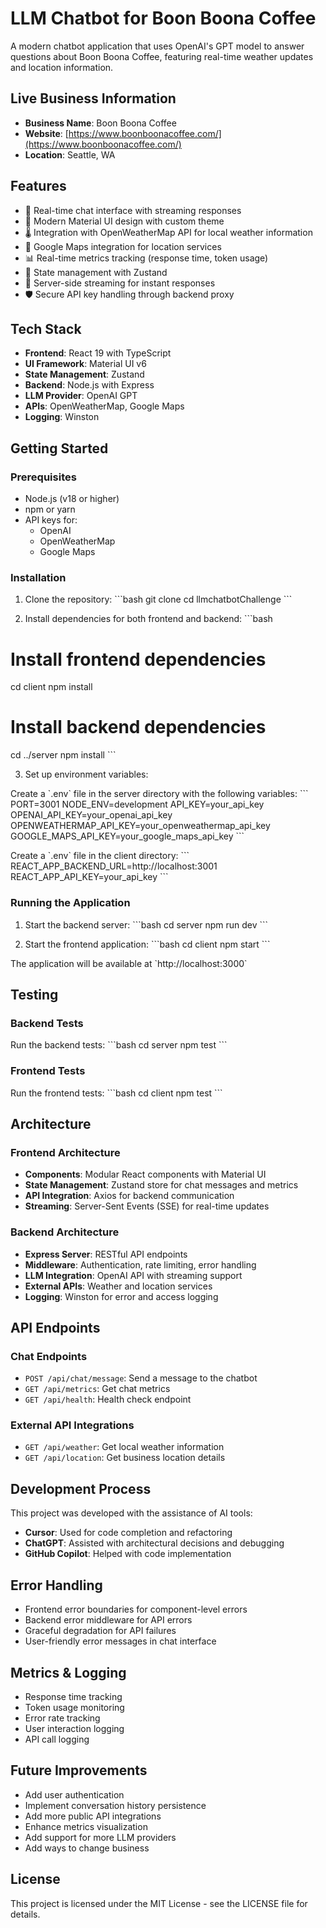 # LLM Chatbot for Boon Boona Coffee

A modern chatbot application that uses OpenAI's GPT model to answer questions about Boon Boona Coffee, featuring real-time weather updates and location information.

## Live Business Information
- **Business Name**: Boon Boona Coffee
- **Website**: [https://www.boonboonacoffee.com/](https://www.boonboonacoffee.com/)
- **Location**: Seattle, WA

## Features
- 💬 Real-time chat interface with streaming responses
- 🎨 Modern Material UI design with custom theme
- 🌡️ Integration with OpenWeatherMap API for local weather information
- 📍 Google Maps integration for location services
- 📊 Real-time metrics tracking (response time, token usage)
- 🔄 State management with Zustand
- 🚀 Server-side streaming for instant responses
- 🛡️ Secure API key handling through backend proxy

## Tech Stack
- **Frontend**: React 19 with TypeScript
- **UI Framework**: Material UI v6
- **State Management**: Zustand
- **Backend**: Node.js with Express
- **LLM Provider**: OpenAI GPT
- **APIs**: OpenWeatherMap, Google Maps
- **Logging**: Winston

## Getting Started

### Prerequisites
- Node.js (v18 or higher)
- npm or yarn
- API keys for:
  - OpenAI
  - OpenWeatherMap
  - Google Maps

### Installation

1. Clone the repository:
\`\`\`bash
git clone <repository-url>
cd llmchatbotChallenge
\`\`\`

2. Install dependencies for both frontend and backend:
\`\`\`bash
# Install frontend dependencies
cd client
npm install

# Install backend dependencies
cd ../server
npm install
\`\`\`

3. Set up environment variables:

Create a \`.env\` file in the server directory with the following variables:
\`\`\`
PORT=3001
NODE_ENV=development
API_KEY=your_api_key
OPENAI_API_KEY=your_openai_api_key
OPENWEATHERMAP_API_KEY=your_openweathermap_api_key
GOOGLE_MAPS_API_KEY=your_google_maps_api_key
\`\`\`

Create a \`.env\` file in the client directory:
\`\`\`
REACT_APP_BACKEND_URL=http://localhost:3001
REACT_APP_API_KEY=your_api_key
\`\`\`

### Running the Application

1. Start the backend server:
\`\`\`bash
cd server
npm run dev
\`\`\`

2. Start the frontend application:
\`\`\`bash
cd client
npm start
\`\`\`

The application will be available at \`http://localhost:3000\`

## Testing

### Backend Tests
Run the backend tests:
\`\`\`bash
cd server
npm test
\`\`\`

### Frontend Tests
Run the frontend tests:
\`\`\`bash
cd client
npm test
\`\`\`

## Architecture

### Frontend Architecture
- **Components**: Modular React components with Material UI
- **State Management**: Zustand store for chat messages and metrics
- **API Integration**: Axios for backend communication
- **Streaming**: Server-Sent Events (SSE) for real-time updates

### Backend Architecture
- **Express Server**: RESTful API endpoints
- **Middleware**: Authentication, rate limiting, error handling
- **LLM Integration**: OpenAI API with streaming support
- **External APIs**: Weather and location services
- **Logging**: Winston for error and access logging

## API Endpoints

### Chat Endpoints
- `POST /api/chat/message`: Send a message to the chatbot
- `GET /api/metrics`: Get chat metrics
- `GET /api/health`: Health check endpoint

### External API Integrations
- `GET /api/weather`: Get local weather information
- `GET /api/location`: Get business location details

## Development Process

This project was developed with the assistance of AI tools:
- **Cursor**: Used for code completion and refactoring
- **ChatGPT**: Assisted with architectural decisions and debugging
- **GitHub Copilot**: Helped with code implementation

## Error Handling
- Frontend error boundaries for component-level errors
- Backend error middleware for API errors
- Graceful degradation for API failures
- User-friendly error messages in chat interface

## Metrics & Logging
- Response time tracking
- Token usage monitoring
- Error rate tracking
- User interaction logging
- API call logging

## Future Improvements
- Add user authentication
- Implement conversation history persistence
- Add more public API integrations
- Enhance metrics visualization
- Add support for more LLM providers
- Add ways to change business

## License
This project is licensed under the MIT License - see the LICENSE file for details. 